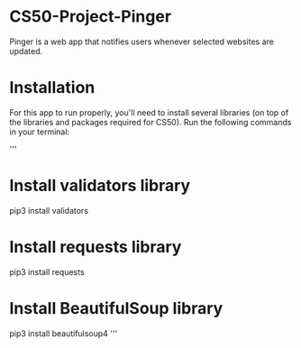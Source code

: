 # CS50-Project-Pinger
Pinger is a web app that notifies users whenever selected websites are updated. 

# Installation

For this app to run properly, you'll need to install several libraries (on top of the libraries and packages required for CS50). Run the following commands in your terminal:

'''
# Install validators library
pip3 install validators

# Install requests library
pip3 install requests

# Install BeautifulSoup library
pip3 install beautifulsoup4
'''


